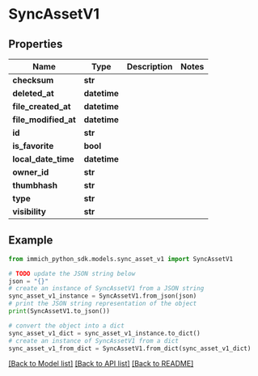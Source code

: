 # SyncAssetV1


## Properties

Name | Type | Description | Notes
------------ | ------------- | ------------- | -------------
**checksum** | **str** |  | 
**deleted_at** | **datetime** |  | 
**file_created_at** | **datetime** |  | 
**file_modified_at** | **datetime** |  | 
**id** | **str** |  | 
**is_favorite** | **bool** |  | 
**local_date_time** | **datetime** |  | 
**owner_id** | **str** |  | 
**thumbhash** | **str** |  | 
**type** | **str** |  | 
**visibility** | **str** |  | 

## Example

```python
from immich_python_sdk.models.sync_asset_v1 import SyncAssetV1

# TODO update the JSON string below
json = "{}"
# create an instance of SyncAssetV1 from a JSON string
sync_asset_v1_instance = SyncAssetV1.from_json(json)
# print the JSON string representation of the object
print(SyncAssetV1.to_json())

# convert the object into a dict
sync_asset_v1_dict = sync_asset_v1_instance.to_dict()
# create an instance of SyncAssetV1 from a dict
sync_asset_v1_from_dict = SyncAssetV1.from_dict(sync_asset_v1_dict)
```
[[Back to Model list]](../README.md#documentation-for-models) [[Back to API list]](../README.md#documentation-for-api-endpoints) [[Back to README]](../README.md)



